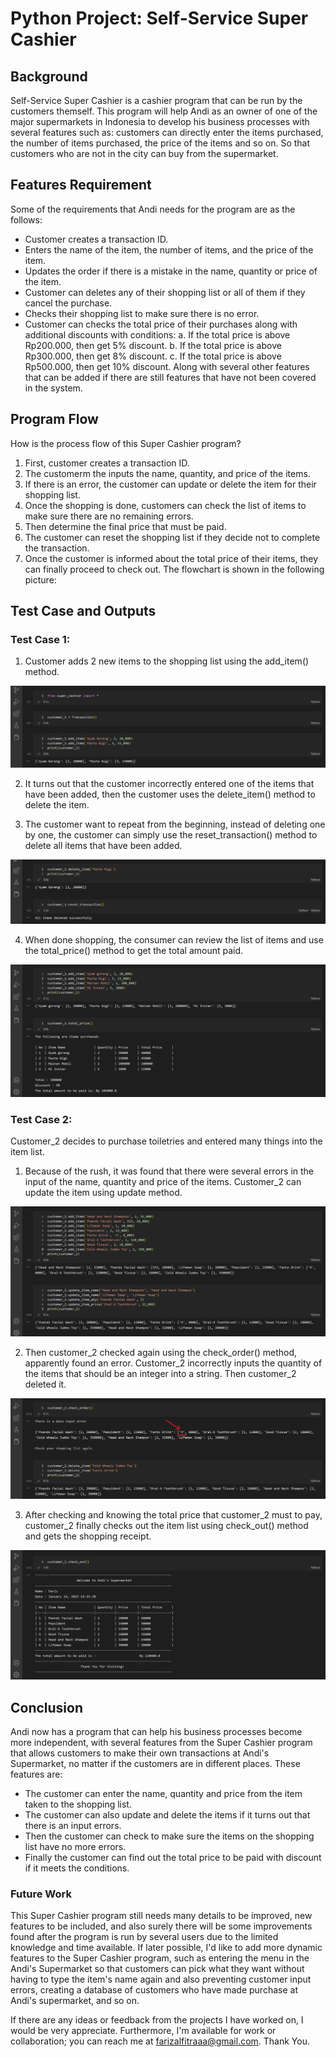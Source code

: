 # Python Project: Self-Service Super Cashier
## Background
Self-Service Super Cashier is a cashier program that can be run by the customers themself. This program will help Andi as an owner of one of the major supermarkets in Indonesia to develop his business processes with several features such as: customers can directly enter the items purchased, the number of items purchased, the price of the items and so on. So that customers who are not in the city can buy from the supermarket.

## Features Requirement
Some of the requirements that Andi needs for the program are as the follows:
- Customer creates a transaction ID.
- Enters the name of the item, the number of items, and the price of the item.
- Updates the order if there is a mistake in the name, quantity  or price of the item.
- Customer can deletes any of their shopping list or all of them if they cancel the purchase. 
- Checks their shopping list to make sure there is no error.
- Customer can checks the total price of their purchases along with additional discounts with conditions:
    a. If the total price is above Rp200.000, then get 5% discount.
    b. If the total price is above Rp300.000, then get 8% discount.
    c. If the total price is above Rp500.000, then get 10% discount.
Along with several other features that can be added if there are still features that have not been covered in the system.

## Program Flow
How is the process flow of this Super Cashier program?
1. First, customer creates a transaction ID.
2. The customerm the inputs the name, quantity, and price of the items.
3. If there is an error, the customer can update or delete the item for their shopping list.
4. Once the shopping is done, customers can check the list of items to make sure there are no remaining errors. 
5. Then determine the final price that must be paid.
6. The customer can reset the shopping list if they decide not to complete the transaction.
7. Once the customer is informed about the total price of their items, they can finally proceed to check out.
The flowchart is shown in the following picture:


## Test Case and Outputs
### Test Case 1:
1. Customer adds 2 new items to the shopping list using the add_item() method.

![App Screenshot](https://github.com/alfitraaa/Super_Cashier/blob/main/test_case_images/test_case(1).png?raw=true)

2. It turns out that the customer incorrectly entered one of the items that have been added, then the customer uses the delete_item() method to delete the item.

3. The customer want to repeat from the beginning, instead of deleting one by one, the customer can simply use the reset_transaction() method to delete all items that have been added.

![App Screenshot](https://github.com/alfitraaa/Super_Cashier/blob/main/test_case_images/test_case(2,%203).png?raw=true)

4. When done shopping, the consumer can review the list of items and use the total_price() method to get the total amount paid.

![App Screenshot](https://github.com/alfitraaa/Super_Cashier/blob/main/test_case_images/test_case(4).png?raw=true)

### Test Case 2:
Customer_2 decides to purchase toiletries and entered many things into the item list.
1. Because of the rush, it was found that there were several errors in the input of the name, quantity and price of the items. Customer_2 can update the item using update method.

![App Screenshot](https://github.com/alfitraaa/Super_Cashier/blob/main/test_case_images/test_case(5).png?raw=true)

2. Then customer_2 checked again using the check_order() method, apparently found an error. Customer_2 incorrectly inputs the quantity of the items that should be an integer into a string. Then customer_2 deleted it.

![App Screenshot](https://github.com/alfitraaa/Super_Cashier/blob/main/test_case_images/test_case(6).png?raw=true)

3. After checking and knowing the total price that customer_2 must to pay, customer_2 finally checks out the item list using check_out() method and gets the shopping receipt.

![App Screenshot](https://github.com/alfitraaa/Super_Cashier/blob/main/test_case_images/test_case(7).png?raw=true)

## Conclusion
Andi now has a program that can help his business processes become more independent, with several features from the Super Cashier program that allows customers to make their own transactions at Andi's Supermarket, no matter if the customers are in different places. These features are:
- The customer can enter the name, quantity and price from the item taken to the shopping list.
- The customer can also update and delete the items if it turns out that there is an input errors.
- Then the customer can check to make sure the items on the shopping list have no more errors.
- Finally the customer can find out the total price to be paid with discount if it meets the conditions.

### Future Work
This Super Cashier program still needs many details to be improved, new features to be included, and also surely there will be some improvements found after the program is run by several users due to the limited knowledge and time available. If later possible, I'd like to add more dynamic features to the Super Cashier program, such as entering the menu in the Andi's Supermarket so that customers can pick what they want without having to type the item's name again and also preventing customer input errors, creating a database of customers who have made purchase at Andi's supermarket, and so on.

If there are any ideas or feedback from the projects I have worked on, I would be very appreciate. Furthermore, I'm available for work or collaboration; you can reach me at farizalfitraaa@gmail.com.
Thank You.
